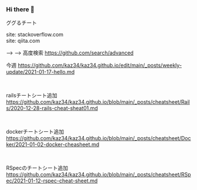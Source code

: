 ### Hi there 👋

ググるチート<br>

site: stackoverflow.com
<br>
site: qiita.com

<!--
**kaz34/kaz34** is a ✨ _special_ ✨ repository because its `README.md` (this file) appears on your GitHub profile.

Here are some ideas to get you started:

- 🔭 I’m currently working on ...
- 🌱 I’m currently learning ...
- 👯 I’m looking to collaborate on ...
- 🤔 I’m looking for help with ...
- 💬 Ask me about ...
- 📫 How to reach me: ...
- 😄 Pronouns: ...
- ⚡ Fun fact: ...
-->


-->
-->
高度検索
https://github.com/search/advanced



今週
https://github.com/kaz34/kaz34.github.io/edit/main/_posts/weekly-update/2021-01-17-hello.md

<br>

railsチートシート追加
https://github.com/kaz34/kaz34.github.io/blob/main/_posts/cheatsheet/Rails/2020-12-28-rails-cheat-sheat01.md

<br>

dockerチートシート追加
https://github.com/kaz34/kaz34.github.io/blob/main/_posts/cheatsheet/Docker/2021-01-02-docker-cheasheet.md


<br>


RSpecのチートシート追加
https://github.com/kaz34/kaz34.github.io/blob/main/_posts/cheatsheet/RSpec/2021-01-12-rspec-cheat-sheet.md

